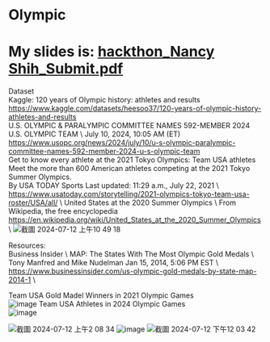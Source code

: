 # Olympic
# My slides is: [hackthon_Nancy Shih_Submit.pdf](https://github.com/nancy-shih/Olympic/blob/69399450228fbfa8573c93905cad3d50a0db07a2/hackthon_Nancy%20Shih_Submit.pdf)
Dataset \
Kaggle: 120 years of Olympic history: athletes and results \
https://www.kaggle.com/datasets/heesoo37/120-years-of-olympic-history-athletes-and-results \
U.S. OLYMPIC & PARALYMPIC COMMITTEE NAMES 592-MEMBER 2024 U.S. OLYMPIC TEAM \ 
July 10, 2024, 10:05 AM (ET) \
https://www.usopc.org/news/2024/july/10/u-s-olympic-paralympic-committee-names-592-member-2024-u-s-olympic-team \
Get to know every athlete at the 2021 Tokyo Olympics: Team USA athletes \
Meet the more than 600 American athletes competing at the 2021 Tokyo Summer Olympics.\
By USA TODAY Sports       Last updated: 11:29 a.m., July 22, 2021 \ 
https://www.usatoday.com/storytelling/2021-olympics-tokyo-team-usa-roster/USA/all/ \ 
United States at the 2020 Summer Olympics \ 
From Wikipedia, the free encyclopedia \
https://en.wikipedia.org/wiki/United_States_at_the_2020_Summer_Olympics \ 
![截圖 2024-07-12 上午10 49 18](https://github.com/user-attachments/assets/a31b96d7-5325-490a-93f6-ccbb3fe552ac)

Resources: \
Business Insider \ 
MAP: The States With The Most Olympic Gold Medals \ 
Tony Manfred and Mike Nudelman Jan 15, 2014, 5:06 PM EST \ 
https://www.businessinsider.com/us-olympic-gold-medals-by-state-map-2014-1 \

Team USA Gold Madel Winners in 2021 Olympic Games \
![image](https://github.com/user-attachments/assets/0545df05-ff92-41bd-9e75-58ac88a99c65)
Team USA Athletes in 2024 Olympic Games \
![image](https://github.com/user-attachments/assets/f3e4432d-be24-4495-aada-e53af7c47d61)


![截圖 2024-07-12 上午2 08 34](https://github.com/user-attachments/assets/79841734-e64c-44e1-93ec-d0548c9fb68d)
![image](https://github.com/user-attachments/assets/e3f463b2-b1bd-4628-96b9-6e08d0c13cec)
![截圖 2024-07-12 下午12 03 42](https://github.com/user-attachments/assets/e517d2e4-ef67-4d0f-a552-992548ab28f4)

